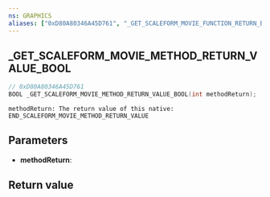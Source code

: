```yaml
---
ns: GRAPHICS
aliases: ["0xD80A80346A45D761", "_GET_SCALEFORM_MOVIE_FUNCTION_RETURN_BOOL"]
---
```

## _GET_SCALEFORM_MOVIE_METHOD_RETURN_VALUE_BOOL

```c
// 0xD80A80346A45D761
BOOL _GET_SCALEFORM_MOVIE_METHOD_RETURN_VALUE_BOOL(int methodReturn);
```

```
methodReturn: The return value of this native: END_SCALEFORM_MOVIE_METHOD_RETURN_VALUE
```

## Parameters
* **methodReturn**: 

## Return value
